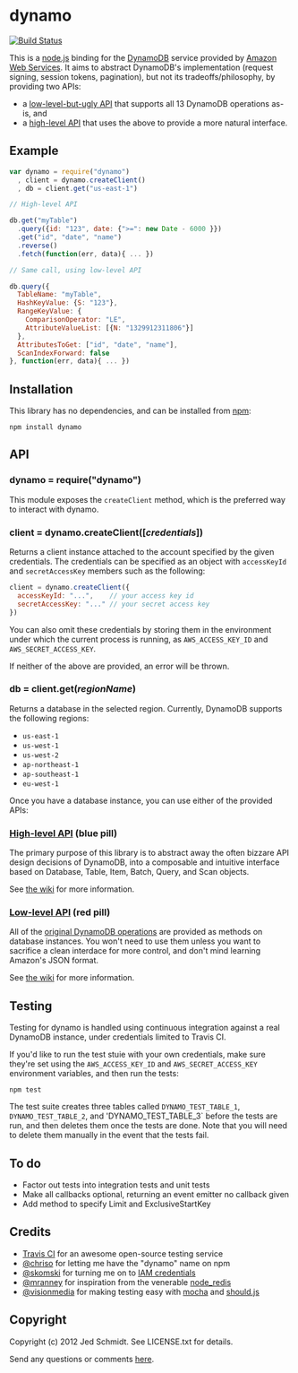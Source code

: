 dynamo
======

[![Build Status](https://secure.travis-ci.org/jed/dynamo.png)][travis]

This is a [node.js][node] binding for the [DynamoDB][dynamo] service provided by [Amazon Web Services][aws]. It aims to abstract DynamoDB's implementation (request signing, session tokens, pagination), but not its tradeoffs/philosophy, by providing two APIs:

- a [low-level-but-ugly API][low-api] that supports all 13 DynamoDB operations as-is, and
- a [high-level API][high-api] that uses the above to provide a more natural interface.

Example
-------

```javascript
var dynamo = require("dynamo")
  , client = dynamo.createClient()
  , db = client.get("us-east-1")

// High-level API

db.get("myTable")
  .query({id: "123", date: {">=": new Date - 6000 }})
  .get("id", "date", "name")
  .reverse()
  .fetch(function(err, data){ ... })

// Same call, using low-level API

db.query({
  TableName: "myTable",
  HashKeyValue: {S: "123"},
  RangeKeyValue: {
    ComparisonOperator: "LE",
    AttributeValueList: [{N: "1329912311806"}]
  },
  AttributesToGet: ["id", "date", "name"],
  ScanIndexForward: false
}, function(err, data){ ... })
```

Installation
------------

This library has no dependencies, and can be installed from [npm][npm]:

    npm install dynamo

API
---

### dynamo = require("dynamo")

This module exposes the `createClient` method, which is the preferred way to interact with dynamo.

### client = dynamo.createClient([_credentials_])

Returns a client instance attached to the account specified by the given credentials. The credentials can be specified as an object with `accessKeyId` and `secretAccessKey` members such as the following:

```javascript
client = dynamo.createClient({
  accessKeyId: "...",    // your access key id
  secretAccessKey: "..." // your secret access key
})
```

You can also omit these credentials by storing them in the environment under which the current process is running, as `AWS_ACCESS_KEY_ID` and `AWS_SECRET_ACCESS_KEY`.

If neither of the above are provided, an error will be thrown.

### db = client.get(_regionName_)

Returns a database in the selected region. Currently, DynamoDB supports the following regions:

- `us-east-1`
- `us-west-1`
- `us-west-2`
- `ap-northeast-1`
- `ap-southeast-1`
- `eu-west-1`

Once you have a database instance, you can use either of the provided APIs:

### [High-level API][high-api] (blue pill)

The primary purpose of this library is to abstract away the often bizzare API design decisions of DynamoDB, into a composable and intuitive interface based on Database, Table, Item, Batch, Query, and Scan objects.

See [the wiki][high-api] for more information.

### [Low-level API][low-api] (red pill)

All of the [original DynamoDB operations][api] are provided as methods on database instances. You won't need to use them unless you want to sacrifice a clean interdace for more control, and don't mind learning Amazon's JSON format.

See [the wiki][low-api] for more information.

Testing
-------

Testing for dynamo is handled using continuous integration against a real DynamoDB instance, under credentials limited to Travis CI.

If you'd like to run the test stuie with your own credentials, make sure they're set using the `AWS_ACCESS_KEY_ID` and `AWS_SECRET_ACCESS_KEY` environment variables, and then run the tests:

    npm test

The test suite creates three tables called `DYNAMO_TEST_TABLE_1`, `DYNAMO_TEST_TABLE_2`, and 'DYNAMO_TEST_TABLE_3` before the tests are run, and then deletes them once the tests are done. Note that you will need to delete them manually in the event that the tests fail.

To do
-----

- Factor out tests into integration tests and unit tests
- Make all callbacks optional, returning an event emitter no callback given
- Add method to specify Limit and ExclusiveStartKey

Credits
-------

- [Travis CI][travis] for an awesome open-source testing service
- [@chriso][chriso] for letting me have the "dynamo" name on npm
- [@skomski][skomski] for turning me on to [IAM credentials][iam]
- [@mranney][mranney] for inspiration from the venerable [node_redis][node_redis]
- [@visionmedia][tj] for making testing easy with [mocha][mocha] and [should.js][should]

<a name="copyright"></a>
Copyright
---------

Copyright (c) 2012 Jed Schmidt. See LICENSE.txt for details.

Send any questions or comments [here][twitter].

[travis]: http://travis-ci.org/jed/dynamo
[node]: http://nodejs.org
[dynamo]: http://docs.amazonwebservices.com/amazondynamodb/latest/developerguide/Introduction.html
[aws]: http://aws.amazon.com
[api]: http://docs.amazonwebservices.com/amazondynamodb/latest/developerguide/operationlist.html
[mranney]: https://github.com/mranney
[skomski]: https://github.com/skomski
[node_redis]: https://github.com/mranney/node_redis
[twitter]: http://twitter.com/jedschmidt
[heroku]: http://heroku.com
[mocha]: https://visionmedia.github.com/mocha
[should]: https://github.com/visionmedia/should.js
[tj]: https://github.com/visionmedia
[iam]: http://docs.amazonwebservices.com/IAM/latest/UserGuide/IAM_Introduction.html
[connect]: http://www.senchalabs.org/connect
[chriso]: https://github.com/chriso
[low-api]: https://github.com/jed/dynamo/wiki/Low-level-API
[high-api]: https://github.com/jed/dynamo/wiki/High-level-API
[npm]: http://npmjs.org
